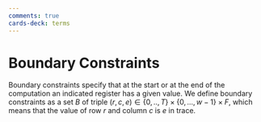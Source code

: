 ```yaml
---
comments: true
cards-deck: terms
---
```

# Boundary Constraints []()

Boundary constraints specify that at the start or at the end of the computation an indicated register has a given value.
We define  boundary constraints as a set $B$ of triple $(r, c, e) \in \lbrace0,..,T \rbrace \times \lbrace 0,...,w-1 \rbrace \times F$,
which means that the value of row $r$ and column $c$ is $e$ in trace.

[](1724426576321)
